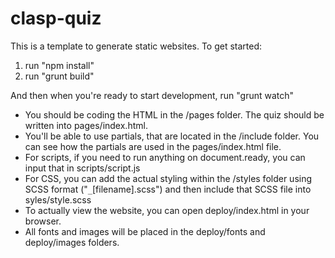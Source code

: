 # clasp-quiz

This is a template to generate static websites.
To get started:
1. run "npm install"
2. run "grunt build"

And then when you're ready to start development, run "grunt watch"

- You should be coding the HTML in the /pages folder. The quiz should be written into pages/index.html.
- You'll be able to use partials, that are located in the /include folder. You can see how the partials are used in the pages/index.html file.
- For scripts, if you need to run anything on document.ready, you can input that in scripts/script.js
- For CSS, you can add the actual styling within the /styles folder using SCSS format ("`_`[filename].scss") and then include that SCSS file into syles/style.scss
- To actually view the website, you can open deploy/index.html in your browser.
- All fonts and images will be placed in the deploy/fonts and deploy/images folders.